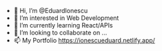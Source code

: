 - 👋 Hi, I’m @EduardIonescu
- 👀 I’m interested in Web Development
- 🌱 I’m currently learning React/APIs
- 💞️ I’m looking to collaborate on ...
- 📫 My Portfolio https://ionescueduard.netlify.app/

<!---
--->
